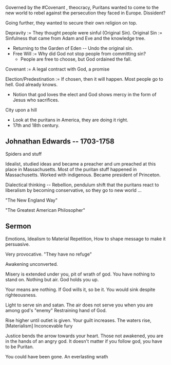 Governed by the #Covenant , theocracy, Puritans wanted to come to the new world to rebel against the persecution they faced in Europe. Dissident? 

Going further, they wanted to secure their own religion on top.

Depravity := They thought people were sinful (Original Sin).
Original Sin := Sinfulness that came from Adam and Eve and the knowledge tree.
- Returning to the Garden of Eden -- Undo the original sin.
- Free Will := Why did God not stop people from committing sin?
	- People are free to choose, but God ordained the fall.

Covenant := A legal contract with God, a promise

Election/Predestination := If chosen, then it will happen. Most people go to hell. God already knows.
- Notion that god loves the elect and God shows mercy in the form of Jesus who sacrifices.

City upon a hill
- Look at the puritans in America, they are doing it right.
- 17th and 18th century.

## Johnathan Edwards -- 1703-1758

Spiders and stuff

Idealist, studied ideas and became a preacher and um preached at this place in Massachusetts.
Most of the puritan stuff happened in Massachusetts.
Worked with indigenous.
Became president of Princeton.

Dialectical thinking -- Rebellion, pendulum shift that the puritans react to liberalism by becoming conservative, so they go to new world ...

"The New England Way"

"The Greatest American Philosopher"

## Sermon

Emotions, Idealism to Material
Repetition, How to shape message to make it persuasive.

Very provocative.
"They have no refuge"

Awakening unconverted.

Misery is extended under you, pit of wrath of god.
You have nothing to stand on.
Nothing but air.
God holds you up.

Your means are nothing.
If God wills it, so be it.
You would sink despite righteousness.

Light to serve sin and satan.
The air does not serve you when you are among god's "enemy"
Restraining hand of God.

Rise higher until outlet is given.
Your guilt increases.
The waters rise, [Materialism]
Inconcevable fury

Justice bends the arrow towards your heart.
Those not awakened, you are in the hands of an angry god.
It doesn't matter if you follow god, you have to be Puritan.

You could have been gone.
An everlasting wrath